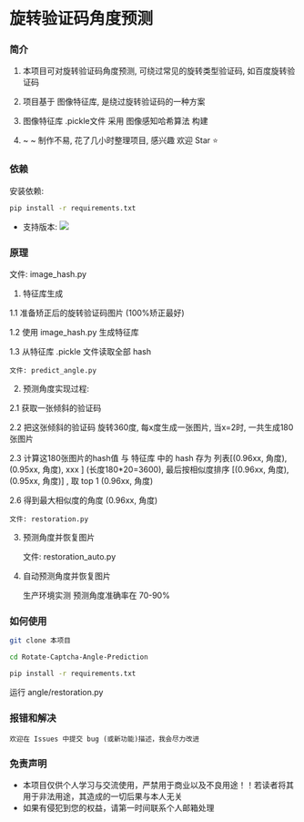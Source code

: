 旋转验证码角度预测
=======

### 简介

1. 本项目可对旋转验证码角度预测, 可绕过常见的旋转类型验证码, 如百度旋转验证码

2. 项目基于 图像特征库, 是绕过旋转验证码的一种方案

3. 图像特征库 .pickle文件 采用 图像感知哈希算法 构建

4. ~ ~ 制作不易, 花了几小时整理项目, 感兴趣 欢迎 Star ⭐

### 依赖

安装依赖: 
```bash
pip install -r requirements.txt
```

* 支持版本: ![](https://img.shields.io/badge/Python-3.6+-blue.svg)

### 原理

文件: image_hash.py

1. 特征库生成

1.1 准备矫正后的旋转验证码图片 (100%矫正最好)

1.2 使用 image_hash.py 生成特征库

1.3 从特征库 .pickle 文件读取全部 hash


    文件: predict_angle.py

2. 预测角度实现过程:

2.1 获取一张倾斜的验证码

2.2 把这张倾斜的验证码 旋转360度, 每x度生成一张图片, 当x=2时, 一共生成180张图片

2.3 计算这180张图片的hash值 与 特征库 中的 hash 存为 列表[(0.96xx, 角度), (0.95xx, 角度), xxx ]  (长度180*20=3600),
    最后按相似度排序 [(0.96xx, 角度), (0.95xx, 角度)]  , 取 top 1 (0.96xx, 角度)

2.6 得到最大相似度的角度 (0.96xx, 角度)

    文件: restoration.py

3. 预测角度并恢复图片

    文件: restoration_auto.py

4. 自动预测角度并恢复图片

    生产环境实测 预测角度准确率在 70-90%


### 如何使用
```bash
git clone 本项目
```

```bash
cd Rotate-Captcha-Angle-Prediction
```

```bash
pip install -r requirements.txt
```

运行 angle/restoration.py


### 报错和解决

    欢迎在 Issues 中提交 bug (或新功能)描述，我会尽力改进


### 免责声明
* 本项目仅供个人学习与交流使用，严禁用于商业以及不良用途！！若读者将其用于非法用途，其造成的一切后果与本人无关
* 如果有侵犯到您的权益，请第一时间联系个人邮箱处理
